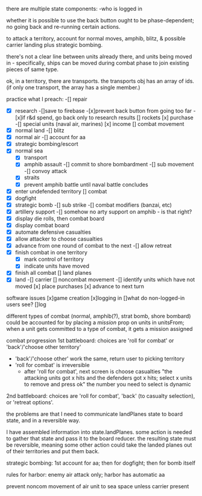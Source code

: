 there are multiple state components:
-who is logged in

whether it is possible to use the back button ought to be phase-dependent; no going back and re-running certain actions.

to attack a territory,
account for normal moves, amphib, blitz, & possible carrier landing
plus strategic bombing.

there's not a clear line between units already there, and units being moved in - specifically, ships can be moved during combat phase to join existing pieces of same type.

ok, in a territory, there are transports. the transports obj has an array of ids. (if only one transport, the array has a single member.)

practice what I preach:
-[] repair
-[x] research
  -[]save to firebase
  -[x]prevent back button from going too far
  -[x]if r&d spend, go back only to research results
[] rockets
[x] purchase
  -[] special units (naval air, marines)
[x] income
[] combat movement
 -[x] normal land
   -[] blitz
 -[x] normal air
   -[] account for aa
 -[x] strategic bombing/escort
 -[x] normal sea
   -[x] transport
   -[x] amphib assault
   -[] commit to shore bombardment
   -[] sub movement
   -[] convoy attack
   -[x] straits
   -[x] prevent amphib battle until naval battle concludes
 -[x] enter undefended territory
[] combat
  -[x] dogfight
  -[x] strategic bomb
  -[] sub strike
  -[] combat modifiers (banzai, etc)
   -[x] artillery support
   -[] somehow no arty support on amphib - is that right?
  -[x] display die rolls, then combat board
  -[x] display combat board
  -[x] automate defensive casualties
  -[x] allow attacker to choose casualties
  -[x] advance from one round of combat to the next
  -[] allow retreat
  -[x] finish combat in one territory
    -[x] mark control of territory
    -[x] indicate units have moved
  -[x] finish all combat
[] land planes
  -[x] land
  -[] carrier
[] noncombat movement
  -[] identify units which have not moved
[x] place purchases
[x] advance to next turn

software issues
[x]game creation
[x]logging in
[]what do non-logged-in users see?
[]log


different types of combat (normal, amphib(?), strat bomb, shore bombard)
could be accounted for by placing a _mission_ prop on units in unitsFrom; when a unit gets committed to a type of combat, it gets a mission assigned

combat progression
1st battleboard: choices are 'roll for combat' or 'back'/'choose other territory'
* 'back'/'choose other' work the same, return user to picking territory
* 'roll for combat' is irreversible 
  * after 'roll for combat', next screen is choose casualties
  "the attacking units got x hits and the defenders got x hits; select x units to remove and press ok"
  the number you need to select is dynamic

2nd battleboard: choices are 'roll for combat', 'back' (to casualty selection), or 'retreat options'.

the problems are that I need to communicate landPlanes state to board state, and in a reversible way.

I have assembled information into state.landPlanes. some action is needed to gather that state and pass it to the board reducer. the resulting state must be reversible, meaning some other action could take the landed planes out of their territories and put them back. 

strategic bombing: 1st account for aa; then for dogfight; then for bomb itself

rules for harbor: enemy air attack only; harbor has automatic aa

prevent noncom movement of air unit to sea space unless carrier present

